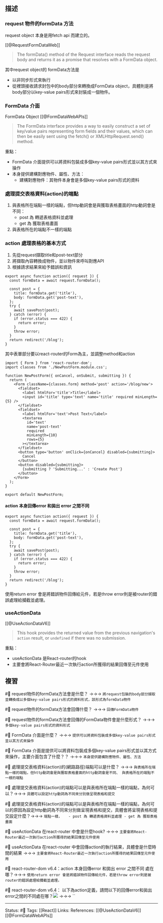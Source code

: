 ## 描述



### request 物件的formData 方法
request object 本身是用fetch api 而建立的。

[[@RequestFormDataWeb]]
> The formData() method of the Request interface reads the request body and returns it as a promise that resolves with a FormData object.

其中request object的 formData方法是  
- 以非同步形式來執行
- 從裡頭接收請求封包中的body部分來轉換成FormData object，具體則是將body部分以key-value pairs形式來封裝成一個物件。


  
### FormData 介面
FormData Object
[[@FormDataWebAPIs]]
> The FormData interface provides a way to easily construct a set of key/value pairs representing form fields and their values, which can then be easily sent using the fetch() or XMLHttpRequest.send() method.
											
重點：
- FormData 介面提供可以將資料包裝成多個key-value pairs形式並以其方式來操作
- 本身提供建構對應物件、屬性、方法：
	- 建構對應物件：其物件本身會是多個key-value pairs形式的資料


### 處理提交表格資料(action)的端點
1. 與表格所在端點一樣的端點，但http動詞會是與獲取表格畫面的http動詞會是不同：
	 - post 為 轉遞表格資料並處理
	 - get 為 獲取表格畫面
2. 與表格所在的端點不一樣的端點


### action 處理表格的基本方式
1. 先從request擷取title和post-text部分
2. 將擷取內容轉換成物件，並以物件來呼叫對應API
3. 根據請求結果來給予錯誤和資訊

```
export async function action({ request }) {
  const formData = await request.formData();

  const post = {
    title: formData.get('title'),
    body: formData.get('post-text'),
  };
  try {
    await savePost(post);
  } catch (error) {
    if (error.status === 422) {
      return error;
    }
    throw error;
  }
  return redirect('/blog');
}
```

其中表單部分要以react-router的Form為主，並調整method和action
```
import { Form } from 'react-router-dom';
import classes from './NewPostForm.module.css';

function NewPostForm({ onCancel, onSubmit, submitting }) {
  return (
    <Form className={classes.form} method='post' action='/blog/new'>
      <fieldset>
        <label htmlFor='title'>Title</label>
        <input id='title' type='text' name='title' required minLength={5} />
      </fieldset>
      <fieldset>
        <label htmlFor='text'>Post Text</label>
        <textarea
          id='text'
          name='post-text'
          required
          minLength={10}
          rows={5}
        ></textarea>
      </fieldset>
      <button type='button' onClick={onCancel} disabled={submitting}>
        Cancel
      </button>
      <button disabled={submitting}>
        {submitting ? 'Submitting...' : 'Create Post'}
      </button>
    </Form>
  );
}

export default NewPostForm;
```

#### action 本身回傳error 和拋出 error 之間不同

  
```
export async function action({ request }) {
  const formData = await request.formData();

  const post = {
    title: formData.get('title'),
    body: formData.get('post-text'),
  };
  try {
    await savePost(post);
  } catch (error) {
    if (error.status === 422) {
      return error;
    }
    throw error;
  }
  return redirect('/blog');
}
```

使用return error 會是將錯誤物件回傳給元件，若是throw error則是被router的錯誤處理給攔截並處理。


### useActionData

[[@UseActionDataV6]]
> This hook provides the returned value from the previous navigation's `action` result, or `undefined` if there was no submission.


重點：
- useActionData 是React-router的hook
- 主要會將React-Router最近一次執行action所獲得的結果回傳至元件使用



## 複習

#🧠 request物件的formData方法會是什麼？ ->->-> `將request包裝的body部分擷取並轉換成以多個key-value pairs形式的資料形式，該形式為formData物件`
<!--SR:!2023-09-10,168,250-->

#🧠 request物件的formData方法會回傳什麼？ ->->-> `回傳FormData物件`
<!--SR:!2023-10-12,187,250-->

#🧠 request物件的formData方法會回傳的FormData物件會是什麼形式？ ->->-> `多個key-value pairs形式的資料形式`
<!--SR:!2023-10-13,188,250-->

#🧠 FormData 介面是什麼？ ->->-> `提供可以將資料包裝成多個key-value pairs形式並以其方式來操作`
<!--SR:!2023-08-30,161,250-->

#🧠 FormData 介面是提供可以將資料包裝成多個key-value pairs形式並以其方式來操作，主要介面包含了什麼？？ ->->-> `本身提供建構對應物件、屬性、方法`
<!--SR:!2023-05-10,19,210-->

#🧠 處理提交表格資料(action)的(網路路徑)端點可以是什麼？ ->->-> `與表格所在端點一樣的端點，但http動詞會是與獲取表格畫面的http動詞會是不同、 與表格所在的端點不一樣的端點`
<!--SR:!2023-05-05,35,230-->

#🧠 處理提交表格資料(action)的端點可以是與表格所在端點一樣的端點，為何可以？->->-> `具體可以設定http動詞為不同來分別做呈現表格和提交`
<!--SR:!2023-10-19,193,250-->

#🧠 處理提交表格資料(action)的端點可以是與表格所在端點一樣的端點，為何可以的原因為設定http動詞為不同來分別做呈現表格和提交，具體會將呈現表格和提交設定什麼？->->-> `端點一樣，	 - post 為 轉遞表格資料並處理 - get 為 獲取表格畫面`
<!--SR:!2023-08-06,145,250-->

#🧠 useActionData 在react-router 中會是什麼hook?  ->->-> `主要會將React-Router最近一次執行action所獲得的結果回傳至元件使用`
<!--SR:!2023-09-13,170,250-->


#🧠 useActionData 在react-router 中會回傳action的執行結果，具體會是什麼時間的結果  ->->-> `主要會將React-Router最近一次執行action所獲得的結果回傳至元件使用`
<!--SR:!2023-06-16,92,250-->


#🧠 react-router-dom v6.4：action 本身回傳error 和拋出 error 之間不同 處在哪？->->-> `使用return error 會是將錯誤物件回傳給元件，若是throw error則是被router的錯誤處理給攔截並處理。`
<!--SR:!2023-10-18,192,250-->

#🧠 react-router-dom v6.4： 以下為action定義，請問以下的回傳error和拋出error之間的不同處在哪？![](https://res.cloudinary.com/dqfxgtyoi/image/upload/v1671114108/blog/react/react-router/v6/action-function/action-function-return-vs-throw_tlgvpy.png) ->->-> ``
<!--SR:!2023-08-14,150,250-->



---
Status: #🌱 
Tags:
[[React]]
Links:
References:
[[@UseActionDataV6]]
[[@FormDataWebAPIs]]